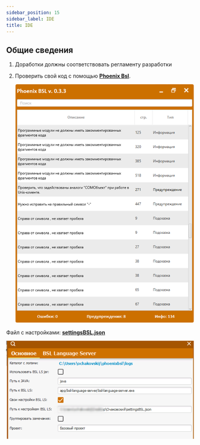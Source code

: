 ```yaml
---
sidebar_position: 15
sidebar_label: IDE
title: IDE
---
```


## Общие сведения

1. Доработки должны соответствовать регламенту разработки
2. Проверить свой код с помощью **[Phoenix Bsl](https://otymko.github.io/phoenixbsl/)**.

    ![image](img/phoenix.png)

Файл с настройками: **[settingsBSL.json](file/settingsBSL.json)**

![image.png](img/phoenix_settings.png)

